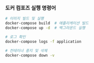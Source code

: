 ### 도커 컴포즈 실행 명령어
```bash
# 이미지 빌드 및 실행
docker-compose build  # 애플리케이션 빌드
docker-compose up -d  # 백그라운드 실행

# 로그 확인
docker-compose logs -f application

# 컨테이너 중지 및 삭제
docker-compose down -v
```
